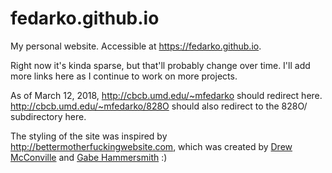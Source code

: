 # fedarko.github.io
My personal website. Accessible at https://fedarko.github.io.

Right now it's kinda sparse, but that'll probably change over time.
I'll add more links here as I continue to work on more projects.

As of March 12, 2018, http://cbcb.umd.edu/~mfedarko should redirect here.
http://cbcb.umd.edu/~mfedarko/828O should also redirect to the 828O/
subdirectory here.

The styling of the site was inspired by
http://bettermotherfuckingwebsite.com, which was created by
[Drew McConville](https://twitter.com/drew_mc) and [Gabe Hammersmith](https://twitter.com/gabehammersmith) :)
